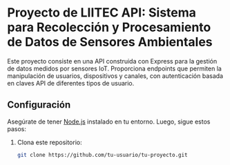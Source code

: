 # Proyecto de LIITEC API: Sistema para Recolección y Procesamiento de Datos de Sensores Ambientales

Este proyecto consiste en una API construida con Express para la gestión de datos medidos por sensores IoT. Proporciona endpoints que permiten la manipulación de usuarios, dispositivos y canales, con autenticación basada en claves API de diferentes tipos de usuario.

## Configuración

Asegúrate de tener [Node.js](https://nodejs.org/) instalado en tu entorno. Luego, sigue estos pasos:

1. Clona este repositorio:

   ```bash
   git clone https://github.com/tu-usuario/tu-proyecto.git
